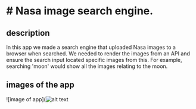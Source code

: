 # # Nasa image search engine.

## description

In this app we made a search engine that uploaded Nasa images to a browser when searched. We needed to render the images from an API and ensure the search input located specific images from this. For example, searching 'moon' would show all the images relating to the moon.

## images of the app

![image of app](![alt text](https://github.com/Wilko2001/technical-test/main/image.jpg?raw=true)

